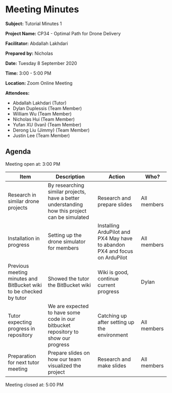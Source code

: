 # Meeting Minutes

**Subject:** Tutorial Minutes 1

**Project Name:** CP34 - Optimal Path for Drone Delivery

**Facilitator:** Abdallah Lakhdari

**Prepared by:** Nicholas

**Date:** Tuesday 8 September 2020

**Time:** 3:00 - 5:00 PM

**Location:** Zoom Online Meeting

**Attendees:**

* Abdallah Lakhdari (Tutor)
* Dylan Duplessis (Team Member)
* William Wu (Team Member)
* Nicholas Hui (Team Member)
* Yufan XU (Ivan) (Team Member)
* Derong Liu (Jimmy) (Team Member)
* Justin Lee (Team Member)

## Agenda

Meeting open at: 3:00 PM

| Item | Description | Action | Who? |
| -- | -- | -- | -- |
| Research in similar drone projects | By researching similar projects, have a better understanding how this project can be simulated | Research and prepare slides | All members |
| Installation in progress | Setting up the drone simulator for members | Installing ArduPilot and PX4 May have to abandon PX4 and focus on ArduPilot | All members |
| Previous meeting minutes and BitBucket wiki to be checked by tutor | Showed the tutor the BitBucket wiki | Wiki is good, continue current progress | Dylan |
| Tutor expecting progress in repository | We are expected to have some code in our bitbucket repository to show our progress | Catching up after setting up the environment | All members |
| Preparation for next tutor meeting | Prepare slides on how our team visualized the project | Research and make slides | All members |

Meeting closed at: 5:00 PM
